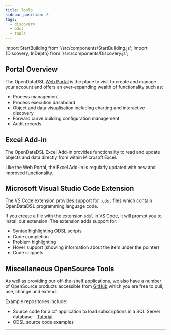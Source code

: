 ```yaml
---
title: Tools
sidebar_position: 8
tags:
  - discovery
  - odsl
  - tools
---
```

import StartBuilding from '/src/components/StartBuilding.js';
import {Discovery, InDepth} from '/src/components/Discovery.js';

<Discovery text="This discovery guide gives an overview of the applications that OpenDataDSL has to offer including some OpenSource tools that could help you find the inspiration for your data management experience." />

## Portal Overview
The OpenDataDSL [Web Portal](https://portal.opendatadsl.com) is the place to visit to create and manage your account and offers an ever-expanding wealth of functionality such as:
* Process management
* Process execution dashboard
* Object and data visualisation including charting and interactive discovery
* Forward curve building configuration management
* Audit records

<InDepth href="/docs/user/portal" />

## Excel Add-in
The OpenDataDSL Excel Add-in provides functionality to read and update objects and data directly from within Microsoft Excel.

Like the Web Portal, the Excel Add-in is regularly updated with new and improved functionality. 

<InDepth href="/docs/user/excel" />

## Microsoft Visual Studio Code Extension
The VS Code extension provides support for `.odsl` files which contain OpenDataDSL programming language code.

If you create a file with the extension `odsl` in VS Code, it will prompt you to install our extension. 
The extension adds support for:
* Syntax highlighting ODSL scripts
* Code completion
* Problem highlighting
* Hover support (showing information about the item under the pointer)
* Code snippets

<InDepth href="/docs/user/vscode" />

## Miscellaneous OpenSource Tools
As well as providing our off-the-shelf applications, we also have a number of OpenSource products accessible from [GitHub](https://github.com/OpenDataDSL) which you are free to pull, use, change and extend.

Example repositories include:
* Source code for a c# application to load subscriptions in a SQL Server database - [Tutorial](/docs/tutorials/localsqlserver)
* ODSL source code examples

---

<StartBuilding />